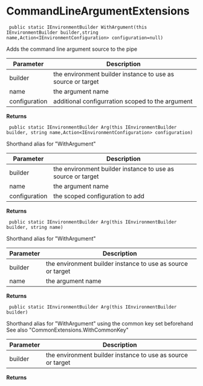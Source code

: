 # CommandLineArgumentExtensions



` public static IEnvironmentBuilder WithArgument(this IEnvironmentBuilder builder,string name,Action<IEnvironmentConfiguration> configuration=null)`

  Adds the command line argument source to the pipe

Parameter | Description 
 --------|--------
builder | the environment builder instance to use as source or target  
name | the argument name
configuration | additional configurration scoped to the argument
**Returns** 


` public static IEnvironmentBuilder Arg(this IEnvironmentBuilder builder, string name,Action<IEnvironmentConfiguration> configuration)`

  Shorthand alias for "WithArgument"

Parameter | Description 
 --------|--------
builder | the environment builder instance to use as source or target  
name | the argument name
configuration | the scoped configuration to add
**Returns** 


` public static IEnvironmentBuilder Arg(this IEnvironmentBuilder builder, string name)`

  Shorthand alias for "WithArgument"

Parameter | Description 
 --------|--------
builder | the environment builder instance to use as source or target  
name | the argument name
**Returns** 


` public static IEnvironmentBuilder Arg(this IEnvironmentBuilder builder)`

  Shorthand alias for "WithArgument" using the common key set beforehand
  See also "CommonExtensions.WithCommonKey"

Parameter | Description 
 --------|--------
builder | the environment builder instance to use as source or target  
**Returns** 
